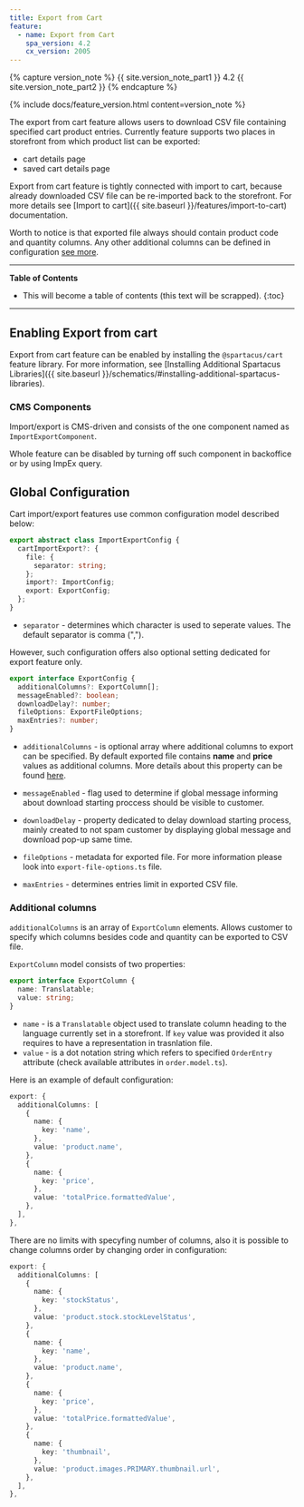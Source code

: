 ```yaml
---
title: Export from Cart
feature:
  - name: Export from Cart
    spa_version: 4.2
    cx_version: 2005
---
```


{% capture version_note %}
{{ site.version_note_part1 }} 4.2 {{ site.version_note_part2 }}
{% endcapture %}

{% include docs/feature_version.html content=version_note %}

The export from cart feature allows users to download CSV file containing specified cart product entries. Currently feature supports two places in storefront from which product list can be exported:

- cart details page
- saved cart details page

Export from cart feature is tightly connected with import to cart, because already downloaded CSV file can be re-imported back to the storefront. For more details see [Import to cart]({{ site.baseurl }}/features/import-to-cart) documentation.

Worth to notice is that exported file always should contain product code and quantity columns. Any other additional columns can be defined in configuration [see more](#additional-columns).

---

**Table of Contents**

- This will become a table of contents (this text will be scrapped).
  {:toc}

---

## Enabling Export from cart

Export from cart feature can be enabled by installing the `@spartacus/cart` feature library. For more information, see [Installing Additional Spartacus Libraries]({{ site.baseurl }}/schematics/#installing-additional-spartacus-libraries).

### CMS Components

Import/export is CMS-driven and consists of the one component named as `ImportExportComponent`.

Whole feature can be disabled by turning off such component in backoffice or by using ImpEx query.

## Global Configuration

Cart import/export features use common configuration model described below:

```ts
export abstract class ImportExportConfig {
  cartImportExport?: {
    file: {
      separator: string;
    };
    import?: ImportConfig;
    export: ExportConfig;
  };
}
```

- `separator` - determines which character is used to seperate values. The default separator is comma (",").

However, such configuration offers also optional setting dedicated for export feature only.

```ts
export interface ExportConfig {
  additionalColumns?: ExportColumn[];
  messageEnabled?: boolean;
  downloadDelay?: number;
  fileOptions: ExportFileOptions;
  maxEntries?: number;
}
```

- `additionalColumns` - is optional array where additional columns to export can be specified. By default exported file contains **name** and **price** values as additional columns. More details about this property can be found [here](#additional-columns).

- `messageEnabled` - flag used to determine if global message informing about download starting proccess should be visible to customer.

- `downloadDelay` - property dedicated to delay download starting process, mainly created to not spam customer by displaying global message and download pop-up same time.

- `fileOptions` - metadata for exported file. For more information please look into `export-file-options.ts` file.

- `maxEntries` - determines entries limit in exported CSV file.

### Additional columns

`additionalColumns` is an array of `ExportColumn` elements. Allows customer to specify which columns besides code and quantity can be exported to CSV file.

`ExportColumn` model consists of two properties:

```ts
export interface ExportColumn {
  name: Translatable;
  value: string;
}
```

- `name` - is a `Translatable` object used to translate column heading to the language currently set in a storefront. If `key` value was provided it also requires to have a representation in trasnlation file.
- `value` - is a dot notation string which refers to specified `OrderEntry` attribute (check available attributes in `order.model.ts`).

Here is an example of default configuration:

```ts
export: {
  additionalColumns: [
    {
      name: {
        key: 'name',
      },
      value: 'product.name',
    },
    {
      name: {
        key: 'price',
      },
      value: 'totalPrice.formattedValue',
    },
  ],
},
```

There are no limits with specyfing number of columns, also it is possible to change columns order by changing order in configuration:

```ts
export: {
  additionalColumns: [
    {
      name: {
        key: 'stockStatus',
      },
      value: 'product.stock.stockLevelStatus',
    },
    {
      name: {
        key: 'name',
      },
      value: 'product.name',
    },
    {
      name: {
        key: 'price',
      },
      value: 'totalPrice.formattedValue',
    },
    {
      name: {
        key: 'thumbnail',
      },
      value: 'product.images.PRIMARY.thumbnail.url',
    },
  ],
},
```
